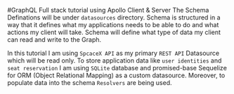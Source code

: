 #GraphQL Full stack tutorial using Apollo Client & Server
The Schema Definations will be under `datasources` directory. Schema is structured in a way that it defines what my applications needs to be able to do and
what actions my client will take. Schema will define what type of data my client can read and write to the Graph.
 
In this tutorial I am using `SpcaceX API` as my primary `REST API` Datasource which will be read only. To store application data like `user identities` and `seat reservation` I am using `SQLite` database and promised-base Sequelize for ORM (Object Relational Mapping) as a custom datasource. Moreover, to populate data into the schema `Resolvers` are being used.
